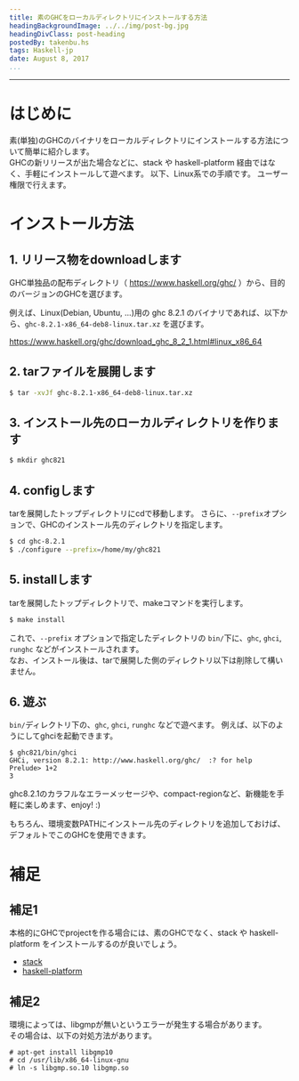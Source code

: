 ```yaml
---
title: 素のGHCをローカルディレクトリにインストールする方法
headingBackgroundImage: ../../img/post-bg.jpg
headingDivClass: post-heading
postedBy: takenbu.hs
tags: Haskell-jp
date: August 8, 2017
...
```

---

# はじめに

素(単独)のGHCのバイナリをローカルディレクトリにインストールする方法について簡単に紹介します。  
GHCの新リリースが出た場合などに、stack や haskell-platform 経由ではなく、手軽にインストールして遊べます。
以下、Linux系での手順です。 ユーザー権限で行えます。


# インストール方法

## 1. リリース物をdownloadします

GHC単独品の配布ディレクトリ（ https://www.haskell.org/ghc/ ）から、目的のバージョンのGHCを選びます。  

例えば、Linux(Debian, Ubuntu, ...)用の ghc 8.2.1 のバイナリであれば、以下から、`ghc-8.2.1-x86_64-deb8-linux.tar.xz` を選びます。

  https://www.haskell.org/ghc/download_ghc_8_2_1.html#linux_x86_64


## 2. tarファイルを展開します

```sh
$ tar -xvJf ghc-8.2.1-x86_64-deb8-linux.tar.xz
```

## 3. インストール先のローカルディレクトリを作ります

```sh
$ mkdir ghc821
```

## 4. configします

tarを展開したトップディレクトリにcdで移動します。
さらに、`--prefix`オプションで、GHCのインストール先のディレクトリを指定します。

```sh
$ cd ghc-8.2.1
$ ./configure --prefix=/home/my/ghc821
```

## 5. installします

tarを展開したトップディレクトリで、makeコマンドを実行します。
```sh
$ make install
```

これで、`--prefix` オプションで指定したディレクトリの `bin/`下に、`ghc`, `ghci`, `runghc` などがインストールされます。  
なお、インストール後は、tarで展開した側のディレクトリ以下は削除して構いません。

## 6. 遊ぶ

`bin/`ディレクトリ下の、`ghc`, `ghci`, `runghc` などで遊べます。 例えば、以下のようにしてghciを起動できます。

```
$ ghc821/bin/ghci
GHCi, version 8.2.1: http://www.haskell.org/ghc/  :? for help
Prelude> 1+2
3
```

ghc8.2.1のカラフルなエラーメッセージや、compact-regionなど、新機能を手軽に楽しめます、enjoy! :)

もちろん、環境変数PATHにインストール先のディレクトリを追加しておけば、デフォルトでこのGHCを使用できます。


# 補足

## 補足1

本格的にGHCでprojectを作る場合には、素のGHCでなく、stack や haskell-platform をインストールするのが良いでしょう。

 * [stack](https://haskell-lang.org/get-started)
 * [haskell-platform](https://www.haskell.org/platform/)


## 補足2

環境によっては、libgmpが無いというエラーが発生する場合があります。  
その場合は、以下の対処方法があります。
```
# apt-get install libgmp10
# cd /usr/lib/x86_64-linux-gnu
# ln -s libgmp.so.10 libgmp.so
```

